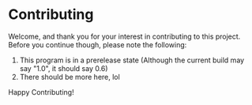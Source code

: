# Contributing
Welcome, and thank you for your interest in contributing to this project. Before you continue though, please note the following:

<ol>
  <li>This program is in a prerelease state (Although the current build may say "1.0", it should say 0.6)</li>
  <li>There should be more here, lol</li>
</ol>

Happy Contributing!
